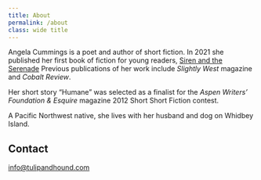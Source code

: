 ```yaml
---
title: About
permalink: /about
class: wide title
---
```


Angela Cummings is a poet and author of short fiction. In 2021 she published her first book of fiction for young readers, [Siren and the Serenade](https://tulipandhound.com/siren-and-the-serenade/) Previous publications of her work include *Slightly West* magazine and *Cobalt Review*.

Her short story “Humane” was selected as a finalist for the *Aspen Writers’ Foundation & Esquire* magazine 2012 Short Short Fiction contest.

A Pacific Northwest native, she lives with her husband and dog on Whidbey Island.

## Contact

<info@tulipandhound.com>
